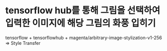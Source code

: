 # tensorflow hub를 통해 그림을 선택하여 입력한 이미지에 해당 그림의 화풍 입히기
tensorflow + tensorflowhub + magenta/arbitrary-image-stylization-v1-256 => Style Transfer
